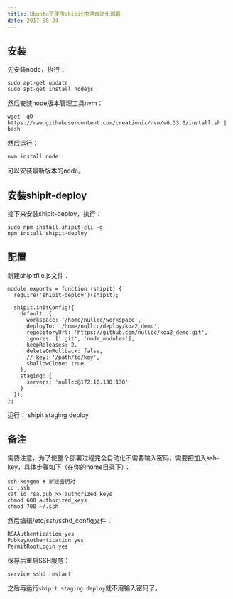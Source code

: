 ```yaml
---
title: Ubuntu下使用shipit构建自动化部署
date: 2017-08-24
---
```


## 安装

先安装node，执行：

    sudo apt-get update
    sudo apt-get install nodejs

然后安装node版本管理工具nvm：

    wget -qO- https://raw.githubusercontent.com/creationix/nvm/v0.33.0/install.sh | bash

然后运行：

    nvm install node

可以安装最新版本的node。

## 安装shipit-deploy

接下来安装shipit-deploy，执行：

    sudo npm install shipit-cli -g
    npm install shipit-deploy

## 配置

新建shipitfile.js文件：

    module.exports = function (shipit) {
      require('shipit-deploy')(shipit);

      shipit.initConfig({
        default: {
          workspace: '/home/nullcc/workspace',
          deployTo: '/home/nullcc/deploy/koa2_demo',
          repositoryUrl: 'https://github.com/nullcc/koa2_demo.git',
          ignores: ['.git', 'node_modules'],
          keepReleases: 2,
          deleteOnRollback: false,
          // key: '/path/to/key',
          shallowClone: true
        },
        staging: {
          servers: 'nullcc@172.16.130.130'
        }
      });
    };

运行：
    shipit staging deploy

## 备注

需要注意，为了使整个部署过程完全自动化不需要输入密码，需要把加入ssh-key，具体步骤如下（在你的home目录下）：

    ssh-keygen # 新建密钥对
    cd .ssh
    cat id_rsa.pub >> authorized_keys
    chmod 600 authorized_keys
    chmod 700 ~/.ssh

然后编辑/etc/ssh/sshd_config文件：

    RSAAuthentication yes
    PubkeyAuthentication yes
    PermitRootLogin yes

保存后重启SSH服务：

    service sshd restart

之后再运行`shipit staging deploy`就不用输入密码了。
